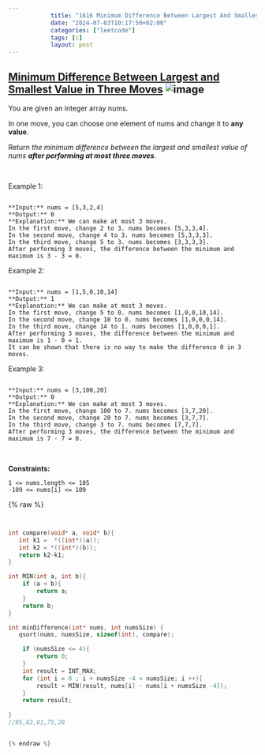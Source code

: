 ```yaml
---
            title: "1616 Minimum Difference Between Largest And Smallest Value In Three Moves"
            date: "2024-07-03T10:17:50+02:00"
            categories: ["leetcode"]
            tags: [c]
            layout: post
---
```

            
## [Minimum Difference Between Largest and Smallest Value in Three Moves](https://leetcode.com/problems/minimum-difference-between-largest-and-smallest-value-in-three-moves) ![image](https://img.shields.io/badge/Difficulty-Medium-orange)

You are given an integer array nums.

In one move, you can choose one element of nums and change it to **any value**.

Return *the minimum difference between the largest and smallest value of nums **after performing at most three moves***.

 

Example 1:

```

**Input:** nums = [5,3,2,4]
**Output:** 0
**Explanation:** We can make at most 3 moves.
In the first move, change 2 to 3. nums becomes [5,3,3,4].
In the second move, change 4 to 3. nums becomes [5,3,3,3].
In the third move, change 5 to 3. nums becomes [3,3,3,3].
After performing 3 moves, the difference between the minimum and maximum is 3 - 3 = 0.

```

Example 2:

```

**Input:** nums = [1,5,0,10,14]
**Output:** 1
**Explanation:** We can make at most 3 moves.
In the first move, change 5 to 0. nums becomes [1,0,0,10,14].
In the second move, change 10 to 0. nums becomes [1,0,0,0,14].
In the third move, change 14 to 1. nums becomes [1,0,0,0,1].
After performing 3 moves, the difference between the minimum and maximum is 1 - 0 = 1.
It can be shown that there is no way to make the difference 0 in 3 moves.
```

Example 3:

```

**Input:** nums = [3,100,20]
**Output:** 0
**Explanation:** We can make at most 3 moves.
In the first move, change 100 to 7. nums becomes [3,7,20].
In the second move, change 20 to 7. nums becomes [3,7,7].
In the third move, change 3 to 7. nums becomes [7,7,7].
After performing 3 moves, the difference between the minimum and maximum is 7 - 7 = 0.

```

 

**Constraints:**

	1 <= nums.length <= 105
	-109 <= nums[i] <= 109

{% raw %}


```c


int compare(void* a, void* b){
   int k1 =  *((int*)(a));
   int k2 = *((int*)(b));
   return k2-k1;
}

int MIN(int a, int b){
    if (a < b){
        return a;
    }
    return b;
}

int minDifference(int* nums, int numsSize) {
   qsort(nums, numsSize, sizeof(int), compare);

    if (numsSize <= 4){
        return 0;
    }
    int result = INT_MAX;
    for (int i = 0 ; i + numsSize -4 < numsSize; i ++){
        result = MIN(result, nums[i] - nums[i + numsSize -4]);
    }
    return result;
    
}
//95,82,81,75,20


{% endraw %}
